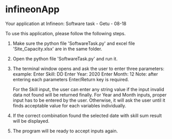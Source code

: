 # infineonApp
Your application at Infineon: Software task - Getu - 08-18

To use this application, please follow the following steps.
1. Make sure the python file 'SoftwareTask.py' and excel file 'Site_Capacity.xlsx' are in the same folder.
2. Open the python file 'SoftwareTask.py' and run it.
3. The terminal window opens and ask the user to enter three parameters:
	example:
		Enter Skill: DD
		Enter Year: 2020
		Enter Month: 12
	Note: after entering each parameters Enter/Return key is required.
	
	For the Skill input, the user can enter any string value if the input invalid data not found will be returned finally.
	For Year and Month inputs, proper input has to be entered by the user. Otherwise, it will ask the user until it finds acceptable value for each variables individually.
4. If the correct combination found the selected date with skill sum result will be displayed.
5. The program will be ready to accept inputs again.